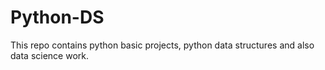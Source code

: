 # Python-DS

This repo contains python basic projects, python data structures and also data science work.
